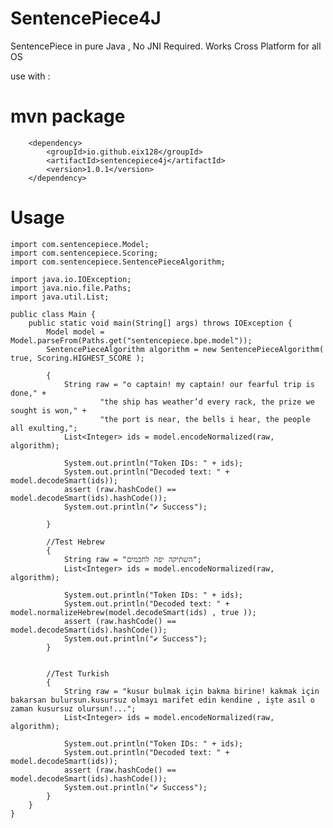 # SentencePiece4J
SentencePiece in pure Java , No JNI Required.
Works Cross Platform for all OS

use with :

#   mvn package
        <dependency>
            <groupId>io.github.eix128</groupId>
            <artifactId>sentencepiece4j</artifactId>
            <version>1.0.1</version>
        </dependency>

# Usage
    import com.sentencepiece.Model;
    import com.sentencepiece.Scoring;
    import com.sentencepiece.SentencePieceAlgorithm;

    import java.io.IOException;
    import java.nio.file.Paths;
    import java.util.List;

    public class Main {
        public static void main(String[] args) throws IOException {
            Model model = Model.parseFrom(Paths.get("sentencepiece.bpe.model"));
            SentencePieceAlgorithm algorithm = new SentencePieceAlgorithm( true, Scoring.HIGHEST_SCORE );
            
            {
                String raw = "o captain! my captain! our fearful trip is done," +
                        "the ship has weather’d every rack, the prize we sought is won," +
                        "the port is near, the bells i hear, the people all exulting,";
                List<Integer> ids = model.encodeNormalized(raw, algorithm);
    
                System.out.println("Token IDs: " + ids);
                System.out.println("Decoded text: " + model.decodeSmart(ids));
                assert (raw.hashCode() ==  model.decodeSmart(ids).hashCode());
                System.out.println("✔ Success");
    
            }
    
            //Test Hebrew
            {
                String raw = "השתיקה יפה לחכמים";
                List<Integer> ids = model.encodeNormalized(raw, algorithm);
    
                System.out.println("Token IDs: " + ids);
                System.out.println("Decoded text: " + model.normalizeHebrew(model.decodeSmart(ids) , true ));
                assert (raw.hashCode() ==  model.decodeSmart(ids).hashCode());
                System.out.println("✔ Success");
            }
    
    
            //Test Turkish
            {
                String raw = "kusur bulmak için bakma birine! kakmak için bakarsan bulursun.kusursuz olmayı marifet edin kendine , işte asıl o zaman kusursuz olursun!...";
                List<Integer> ids = model.encodeNormalized(raw, algorithm);
    
                System.out.println("Token IDs: " + ids);
                System.out.println("Decoded text: " + model.decodeSmart(ids));
                assert (raw.hashCode() ==  model.decodeSmart(ids).hashCode());
                System.out.println("✔ Success");
            }
        }
    }

